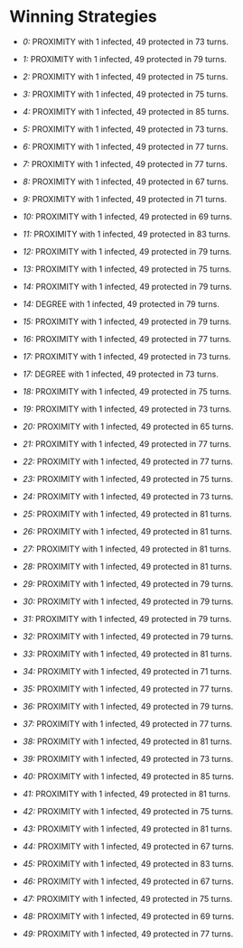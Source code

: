 # Winning Strategies

* _0:_ PROXIMITY with 1 infected, 49 protected in 73 turns.


* _1:_ PROXIMITY with 1 infected, 49 protected in 79 turns.


* _2:_ PROXIMITY with 1 infected, 49 protected in 75 turns.


* _3:_ PROXIMITY with 1 infected, 49 protected in 75 turns.


* _4:_ PROXIMITY with 1 infected, 49 protected in 85 turns.


* _5:_ PROXIMITY with 1 infected, 49 protected in 73 turns.


* _6:_ PROXIMITY with 1 infected, 49 protected in 77 turns.


* _7:_ PROXIMITY with 1 infected, 49 protected in 77 turns.


* _8:_ PROXIMITY with 1 infected, 49 protected in 67 turns.


* _9:_ PROXIMITY with 1 infected, 49 protected in 71 turns.


* _10:_ PROXIMITY with 1 infected, 49 protected in 69 turns.


* _11:_ PROXIMITY with 1 infected, 49 protected in 83 turns.


* _12:_ PROXIMITY with 1 infected, 49 protected in 79 turns.


* _13:_ PROXIMITY with 1 infected, 49 protected in 75 turns.


* _14:_ PROXIMITY with 1 infected, 49 protected in 79 turns.


* _14:_ DEGREE with 1 infected, 49 protected in 79 turns.


* _15:_ PROXIMITY with 1 infected, 49 protected in 79 turns.


* _16:_ PROXIMITY with 1 infected, 49 protected in 77 turns.


* _17:_ PROXIMITY with 1 infected, 49 protected in 73 turns.


* _17:_ DEGREE with 1 infected, 49 protected in 73 turns.


* _18:_ PROXIMITY with 1 infected, 49 protected in 75 turns.


* _19:_ PROXIMITY with 1 infected, 49 protected in 73 turns.


* _20:_ PROXIMITY with 1 infected, 49 protected in 65 turns.


* _21:_ PROXIMITY with 1 infected, 49 protected in 77 turns.


* _22:_ PROXIMITY with 1 infected, 49 protected in 77 turns.


* _23:_ PROXIMITY with 1 infected, 49 protected in 75 turns.


* _24:_ PROXIMITY with 1 infected, 49 protected in 73 turns.


* _25:_ PROXIMITY with 1 infected, 49 protected in 81 turns.


* _26:_ PROXIMITY with 1 infected, 49 protected in 81 turns.


* _27:_ PROXIMITY with 1 infected, 49 protected in 81 turns.


* _28:_ PROXIMITY with 1 infected, 49 protected in 81 turns.


* _29:_ PROXIMITY with 1 infected, 49 protected in 79 turns.


* _30:_ PROXIMITY with 1 infected, 49 protected in 79 turns.


* _31:_ PROXIMITY with 1 infected, 49 protected in 79 turns.


* _32:_ PROXIMITY with 1 infected, 49 protected in 79 turns.


* _33:_ PROXIMITY with 1 infected, 49 protected in 81 turns.


* _34:_ PROXIMITY with 1 infected, 49 protected in 71 turns.


* _35:_ PROXIMITY with 1 infected, 49 protected in 77 turns.


* _36:_ PROXIMITY with 1 infected, 49 protected in 79 turns.


* _37:_ PROXIMITY with 1 infected, 49 protected in 77 turns.


* _38:_ PROXIMITY with 1 infected, 49 protected in 81 turns.


* _39:_ PROXIMITY with 1 infected, 49 protected in 73 turns.


* _40:_ PROXIMITY with 1 infected, 49 protected in 85 turns.


* _41:_ PROXIMITY with 1 infected, 49 protected in 81 turns.


* _42:_ PROXIMITY with 1 infected, 49 protected in 75 turns.


* _43:_ PROXIMITY with 1 infected, 49 protected in 81 turns.


* _44:_ PROXIMITY with 1 infected, 49 protected in 67 turns.


* _45:_ PROXIMITY with 1 infected, 49 protected in 83 turns.


* _46:_ PROXIMITY with 1 infected, 49 protected in 67 turns.


* _47:_ PROXIMITY with 1 infected, 49 protected in 75 turns.


* _48:_ PROXIMITY with 1 infected, 49 protected in 69 turns.


* _49:_ PROXIMITY with 1 infected, 49 protected in 77 turns.


